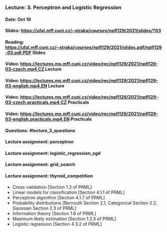 ### Lecture: 3. Perceptron and Logistic Regression
#### Date: Oct 19
#### Slides: https://ufal.mff.cuni.cz/~straka/courses/npfl129/2021/slides/?03
#### Reading: https://ufal.mff.cuni.cz/~straka/courses/npfl129/2021/slides.pdf/npfl129-03.pdf,PDF Slides
#### Video: https://lectures.ms.mff.cuni.cz/video/rec/npfl129/2021/npfl129-03-czech.mp4,CZ Lecture
#### Video: https://lectures.ms.mff.cuni.cz/video/rec/npfl129/2021/npfl129-03-english.mp4,EN Lecture
#### Video: https://lectures.ms.mff.cuni.cz/video/rec/npfl129/2021/npfl129-03-czech.practicals.mp4,CZ Practicals
#### Video: https://lectures.ms.mff.cuni.cz/video/rec/npfl129/2021/npfl129-03-english.practicals.mp4,EN Practicals
#### Questions: #lecture_3_questions
#### Lecture assignment: perceptron
#### Lecture assignment: logistic_regression_sgd
#### Lecture assignment: grid_search
#### Lecture assignment: thyroid_competition

- Cross-validation [Section 1.3 of PRML]
- Linear models for classification [Section 4.1.1 of PRML]
- Perceptron algorithm [Section 4.1.7 of PRML]
- Probability distributions [Bernoulli Section 2.1, Categorical Section 2.2, Gaussian Section 2.3 of PRML]
- Information theory [Section 1.6 of PRML]
- Maximum likely estimation [Section 1.2.5 of PRML] 
- Logistic regression [Section 4.3.2 of PRML]
